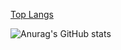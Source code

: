 <!--[!-->
[Top Langs](https://github-readme-stats.vercel.app/api/top-langs/?username=FelipeFFR&layout=compact&theme=transparent)
<!--]--> <!--(https://github.com/FelipeFFR)-->
![Anurag's GitHub stats](https://github-readme-stats.vercel.app/api?username=FelipeFFR&show_icons=true&theme=transparent)
